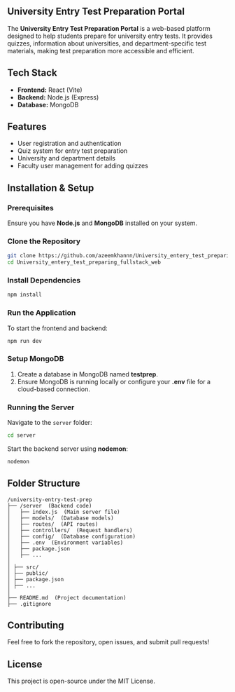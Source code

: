 
## University Entry Test Preparation Portal

The **University Entry Test Preparation Portal** is a web-based platform designed to help students prepare for university entry tests. It provides quizzes, information about universities, and department-specific test materials, making test preparation more accessible and efficient.

## Tech Stack

- **Frontend:** React (Vite)  
- **Backend:** Node.js (Express)  
- **Database:** MongoDB  

## Features

- User registration and authentication  
- Quiz system for entry test preparation  
- University and department details  
- Faculty user management for adding quizzes  

## Installation & Setup  

### Prerequisites  
Ensure you have **Node.js** and **MongoDB** installed on your system.  

### Clone the Repository  

```bash
git clone https://github.com/azeemkhannn/University_entery_test_preparing_fullstack_web.git
cd University_entery_test_preparing_fullstack_web
```

### Install Dependencies  

```bash
npm install
```

### Run the Application  

To start the frontend and backend:  

```bash
npm run dev
```

### Setup MongoDB  

1. Create a database in MongoDB named **testprep**.  
2. Ensure MongoDB is running locally or configure your **.env** file for a cloud-based connection.  

### Running the Server  

Navigate to the `server` folder:  

```bash
cd server
```

Start the backend server using **nodemon**:  

```bash
nodemon
```

## Folder Structure  

```
/university-entry-test-prep
├── /server  (Backend code)
│   ├── index.js  (Main server file)
│   ├── models/  (Database models)
│   ├── routes/  (API routes)
│   ├── controllers/  (Request handlers)
│   ├── config/  (Database configuration)
│   ├── .env  (Environment variables)
│   ├── package.json  
│   ├── ...
│
│ ├── src/
│ ├── public/
│ ├── package.json  
│ ├── ...
│
├── README.md  (Project documentation)
├── .gitignore  
```

## Contributing  

Feel free to fork the repository, open issues, and submit pull requests!  

## License  

This project is open-source under the MIT License.  
